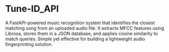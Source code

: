 # Tune-ID_API
A FastAPI-powered music recognition system that identifies the closest matching song from an uploaded audio file. It extracts MFCC features using Librosa, stores them in a JSON database, and applies cosine similarity to match queries. Simple yet effective for building a lightweight audio fingerprinting solution.
